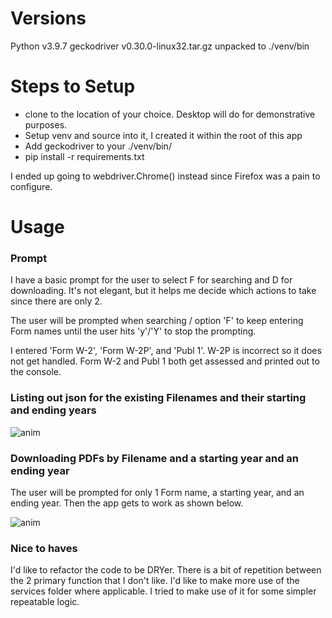 # Versions
Python v3.9.7
geckodriver v0.30.0-linux32.tar.gz unpacked to ./venv/bin

# Steps to Setup
- clone to the location of your choice. Desktop will do for demonstrative purposes.
- Setup venv and source into it, I created it within the root of this app
- Add geckodriver to your ./venv/bin/
- pip install -r requirements.txt

I ended up going to webdriver.Chrome() instead since Firefox was a pain to configure.

# Usage

### Prompt
I have a basic prompt for the user to select F for searching and D for downloading. It's not elegant, but it helps me decide which actions to take since there are only 2.

The user will be prompted when searching / option 'F' to keep entering Form names until the user hits 'y'/'Y' to stop the prompting. 

I entered 'Form W-2', 'Form W-2P', and 'Publ 1'. W-2P is incorrect so it does not get handled. Form W-2 and Publ 1 both get assessed and printed out to the console.

### Listing out json for the existing Filenames and their starting and ending years

![anim](https://user-images.githubusercontent.com/56603706/144771183-6564bf28-74b1-4ab3-b0e6-51c77a493be5.gif)

### Downloading PDFs by Filename and a starting year and an ending year

The user will be prompted for only 1 Form name, a starting year, and an ending year. Then the app gets to work as shown below.

![anim](https://user-images.githubusercontent.com/56603706/144770895-a6aff409-dc63-4167-a965-cb21e3cb3ebc.gif)


### Nice to haves

I'd like to refactor the code to be DRYer. There is a bit of repetition between the 2 primary function that I don't like. I'd like to make more use of the services folder where applicable. I tried to make use of it for some simpler repeatable logic.
